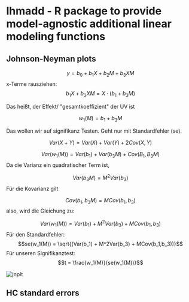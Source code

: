 # lhmadd - R package to provide model-agnostic additional linear modeling functions

## Johnson-Neyman plots

$$y = b_0 + b_1X + b_2M + b_3XM$$
x-Terme rausziehen:
$$b_1X + b_3XM = X\cdot(b_1+b_3M)$$

Das heißt, der Effekt/ "gesamtkoeffizient" der UV ist

$$w_1(M) = b_1 + b_3M$$

Das wollen wir auf signifikanz Testen. Geht nur mit Standardfehler (se).

$$Var(X+Y) = Var(X) + Var(Y) + 2Cov(X,Y)$$

$$Var(w_1(M)) = Var(b_1) + Var(b_3M) + Cov(B_1,B_3M)$$
Da die Varianz ein quadratischer Term ist,

$$Var(b_3M) = M^2 Var(b_3)$$
Für die Kovarianz gilt

$$Cov(b_1,b_3M) = MCov(b_1,b_3)$$
also, wird die Gleichung zu:

$$Var(w_1(M)) = Var(b_1) + M^2Var(b_3) + MCov(b_1,b_3)$$
Für den Standardfehler:
$$se(w_1(M)) = \sqrt{(Var(b_1) + M^2Var(b_3) + MCov(b_1,b_3))}$$
Für unseren Signifikanztest:
$$t = \frac{w_1(M)}{se(w_1(M))}$$

![jnplt](https://user-images.githubusercontent.com/87905364/169590263-e1038194-d14a-4ea5-a83b-6f8bdd0e5c79.png)

## HC standard errors



